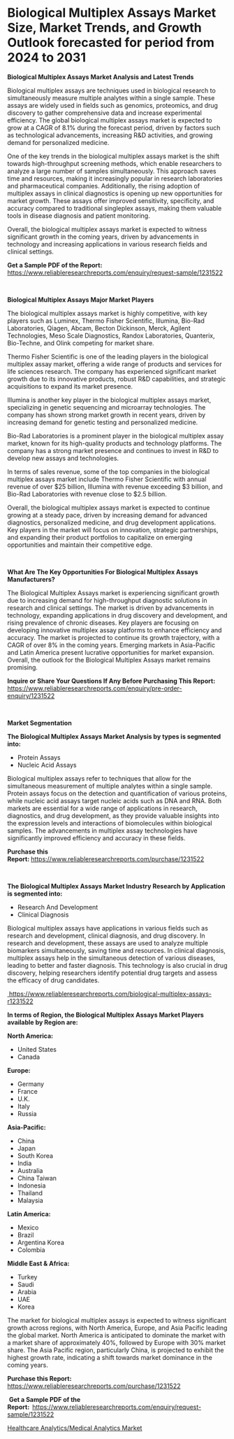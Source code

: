 <p><h1>Biological Multiplex Assays Market Size, Market Trends, and Growth Outlook forecasted for period from 2024 to 2031</h1></p><p><strong>Biological Multiplex Assays Market Analysis and Latest Trends</strong></p>
<p><p>Biological multiplex assays are techniques used in biological research to simultaneously measure multiple analytes within a single sample. These assays are widely used in fields such as genomics, proteomics, and drug discovery to gather comprehensive data and increase experimental efficiency. The global biological multiplex assays market is expected to grow at a CAGR of 8.1% during the forecast period, driven by factors such as technological advancements, increasing R&D activities, and growing demand for personalized medicine.</p><p>One of the key trends in the biological multiplex assays market is the shift towards high-throughput screening methods, which enable researchers to analyze a large number of samples simultaneously. This approach saves time and resources, making it increasingly popular in research laboratories and pharmaceutical companies. Additionally, the rising adoption of multiplex assays in clinical diagnostics is opening up new opportunities for market growth. These assays offer improved sensitivity, specificity, and accuracy compared to traditional singleplex assays, making them valuable tools in disease diagnosis and patient monitoring.</p><p>Overall, the biological multiplex assays market is expected to witness significant growth in the coming years, driven by advancements in technology and increasing applications in various research fields and clinical settings.</p></p>
<p><strong>Get a Sample PDF of the Report:&nbsp;</strong> <a href="https://www.reliableresearchreports.com/enquiry/request-sample/1231522">https://www.reliableresearchreports.com/enquiry/request-sample/1231522</a></p>
<p>&nbsp;</p>
<p><strong>Biological Multiplex Assays Major Market Players</strong></p>
<p><p>The biological multiplex assays market is highly competitive, with key players such as Luminex, Thermo Fisher Scientific, Illumina, Bio-Rad Laboratories, Qiagen, Abcam, Becton Dickinson, Merck, Agilent Technologies, Meso Scale Diagnostics, Randox Laboratories, Quanterix, Bio-Techne, and Olink competing for market share.</p><p>Thermo Fisher Scientific is one of the leading players in the biological multiplex assay market, offering a wide range of products and services for life sciences research. The company has experienced significant market growth due to its innovative products, robust R&D capabilities, and strategic acquisitions to expand its market presence.</p><p>Illumina is another key player in the biological multiplex assays market, specializing in genetic sequencing and microarray technologies. The company has shown strong market growth in recent years, driven by increasing demand for genetic testing and personalized medicine.</p><p>Bio-Rad Laboratories is a prominent player in the biological multiplex assay market, known for its high-quality products and technology platforms. The company has a strong market presence and continues to invest in R&D to develop new assays and technologies.</p><p>In terms of sales revenue, some of the top companies in the biological multiplex assays market include Thermo Fisher Scientific with annual revenue of over $25 billion, Illumina with revenue exceeding $3 billion, and Bio-Rad Laboratories with revenue close to $2.5 billion.</p><p>Overall, the biological multiplex assays market is expected to continue growing at a steady pace, driven by increasing demand for advanced diagnostics, personalized medicine, and drug development applications. Key players in the market will focus on innovation, strategic partnerships, and expanding their product portfolios to capitalize on emerging opportunities and maintain their competitive edge.</p></p>
<p>&nbsp;</p>
<p><strong>What Are The Key Opportunities For Biological Multiplex Assays Manufacturers?</strong></p>
<p><p>The Biological Multiplex Assays market is experiencing significant growth due to increasing demand for high-throughput diagnostic solutions in research and clinical settings. The market is driven by advancements in technology, expanding applications in drug discovery and development, and rising prevalence of chronic diseases. Key players are focusing on developing innovative multiplex assay platforms to enhance efficiency and accuracy. The market is projected to continue its growth trajectory, with a CAGR of over 8% in the coming years. Emerging markets in Asia-Pacific and Latin America present lucrative opportunities for market expansion. Overall, the outlook for the Biological Multiplex Assays market remains promising.</p></p>
<p><strong>Inquire or Share Your Questions If Any Before Purchasing This Report:</strong> <a href="https://www.reliableresearchreports.com/enquiry/pre-order-enquiry/1231522">https://www.reliableresearchreports.com/enquiry/pre-order-enquiry/1231522</a></p>
<p>&nbsp;</p>
<p><strong>Market Segmentation</strong></p>
<p><strong>The Biological Multiplex Assays Market Analysis by types is segmented into:</strong></p>
<p><ul><li>Protein Assays</li><li>Nucleic Acid Assays</li></ul></p>
<p><p>Biological multiplex assays refer to techniques that allow for the simultaneous measurement of multiple analytes within a single sample. Protein assays focus on the detection and quantification of various proteins, while nucleic acid assays target nucleic acids such as DNA and RNA. Both markets are essential for a wide range of applications in research, diagnostics, and drug development, as they provide valuable insights into the expression levels and interactions of biomolecules within biological samples. The advancements in multiplex assay technologies have significantly improved efficiency and accuracy in these fields.</p></p>
<p><strong>Purchase this Report:&nbsp;</strong><a href="https://www.reliableresearchreports.com/purchase/1231522">https://www.reliableresearchreports.com/purchase/1231522</a></p>
<p>&nbsp;</p>
<p><strong>The Biological Multiplex Assays Market Industry Research by Application is segmented into:</strong></p>
<p><ul><li>Research And Development</li><li>Clinical Diagnosis</li></ul></p>
<p><p>Biological multiplex assays have applications in various fields such as research and development, clinical diagnosis, and drug discovery. In research and development, these assays are used to analyze multiple biomarkers simultaneously, saving time and resources. In clinical diagnosis, multiplex assays help in the simultaneous detection of various diseases, leading to better and faster diagnosis. This technology is also crucial in drug discovery, helping researchers identify potential drug targets and assess the efficacy of drug candidates.</p></p>
<p><a href="https://www.reliableresearchreports.com/biological-multiplex-assays-r1231522">&nbsp;https://www.reliableresearchreports.com/biological-multiplex-assays-r1231522</a></p>
<p><strong>In terms of Region, the Biological Multiplex Assays Market Players available by Region are:</strong></p>
<p>
    <p> <strong> North America: </strong>
        <ul>
            <li>United States</li>
            <li>Canada</li>
        </ul>
        </p> 
    <p> <strong> Europe: </strong>
        <ul>
            <li>Germany</li>
            <li>France</li>
            <li>U.K.</li>
            <li>Italy</li>
            <li>Russia</li>
        </ul>
        </p> 
    <p> <strong> Asia-Pacific: </strong>
        <ul>
            <li>China</li>
            <li>Japan</li>
            <li>South Korea</li>
            <li>India</li>
            <li>Australia</li>
            <li>China Taiwan</li>
            <li>Indonesia</li>
            <li>Thailand</li>
            <li>Malaysia</li>
        </ul>
        </p> 
    <p> <strong> Latin America: </strong>
        <ul>
            <li>Mexico</li>
            <li>Brazil</li>
            <li>Argentina Korea</li>
            <li>Colombia</li>
        </ul>
        </p> 
    <p> <strong> Middle East & Africa: </strong>
        <ul>
            <li>Turkey</li>
            <li>Saudi</li>
            <li>Arabia</li>
            <li>UAE</li>
            <li>Korea</li>
        </ul>
    </p>
    </p>
<p><p>The market for biological multiplex assays is expected to witness significant growth across regions, with North America, Europe, and Asia Pacific leading the global market. North America is anticipated to dominate the market with a market share of approximately 40%, followed by Europe with 30% market share. The Asia Pacific region, particularly China, is projected to exhibit the highest growth rate, indicating a shift towards market dominance in the coming years.</p></p>
<p><strong>Purchase this Report: </strong><a href="https://www.reliableresearchreports.com/purchase/1231522">https://www.reliableresearchreports.com/purchase/1231522</a></p>
<p>&nbsp;<strong>Get a Sample PDF of the Report:&nbsp;&nbsp;</strong><a href="https://www.reliableresearchreports.com/enquiry/request-sample/1231522">https://www.reliableresearchreports.com/enquiry/request-sample/1231522</a></p>
<p><strong></strong></p>
<p><p><a href="https://github.com/susanjprice2023/Market-Research-Report-List-1/blob/main/healthcare-analyticsmedical-analytics-market.md">Healthcare Analytics/Medical Analytics Market</a></p></p>
